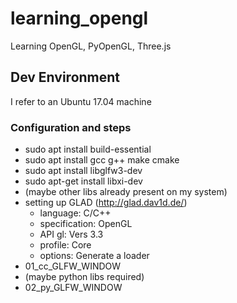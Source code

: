 # learning_opengl

Learning OpenGL, PyOpenGL, Three.js

## Dev Environment

I refer to an Ubuntu 17.04 machine

### Configuration and steps

* sudo apt install build-essential
* sudo apt install gcc g++ make cmake
* sudo apt install libglfw3-dev
* sudo apt-get install libxi-dev
* (maybe other libs already present on my system)
* setting up GLAD (http://glad.dav1d.de/)
  - language: C/C++
  - specification: OpenGL
  - API gl: Vers 3.3
  - profile: Core
  - options: Generate a loader
* 01_cc_GLFW_WINDOW
* (maybe python libs required)
* 02_py_GLFW_WINDOW
